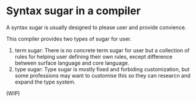 # Syntax sugar in a compiler

A syntax sugar is usually designed to please user and provide convience.

This compiler provides two types of sugar for user.

1. term sugar: There is no concrete term sugar for user but a collection
   of rules for helping user defining their own rules, except difference
   between surface language and core language.
2. type sugar: Type sugar is mostly fixed and forbiding customization,
   but some professions may want to customise this so they can researcn
   and expand the type system.

(WIP)
